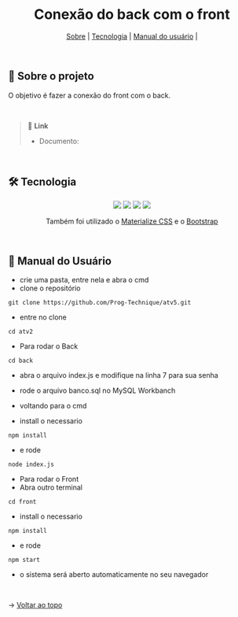 <div align="center" id=topo>

<h1> Conexão do back com o front </h1>

<p>
    <a href="#sobre">Sobre</a> | 
    <a href="#tec">Tecnologia</a> | 
    <a href="#manual">Manual do usuário</a> |
</p>

</div>

<br>

<span id="sobre">

## :mag_right: Sobre o projeto
 O objetivo é fazer a conexão do front com o back.
 
<br>

> 🔗 **Link** <br>
> - Documento: 

    
<br>

<span id="tec">

## 🛠️ Tecnologia

<div align="center">
<img src="https://img.shields.io/badge/React-20232A?style=for-the-badge&logo=react&logoColor=61DAFB"/>
<img src="https://img.shields.io/badge/Node.js-339933?style=for-the-badge&logo=nodedotjs&logoColor=white"/>
<img src="https://img.shields.io/badge/JavaScript-323330?style=for-the-badge&logo=javascript&logoColor=F7DF1E"/>
<img src="https://img.shields.io/badge/TypeScript-007ACC?style=for-the-badge&logo=typescript&logoColor=white"/>

 Também foi utilizado o [Materialize CSS](https://materializecss.com) e o [Bootstrap](https://getbootstrap.com.br/)
</div>

<br>

<span id="manual">

## :scroll: Manual do Usuário

- crie uma pasta, entre nela e abra o cmd
- clone o repositório
~~~
git clone https://github.com/Prog-Technique/atv5.git  
~~~
    
- entre no clone 
~~~
cd atv2
~~~

- Para rodar o Back 
~~~
cd back
~~~

- abra o arquivo index.js e modifique na linha 7 para sua senha

- rode o arquivo banco.sql no MySQL Workbanch

- voltando para o cmd

- install o necessario 
~~~
npm install
~~~

- e rode
~~~   
node index.js
~~~

- Para rodar o Front
- Abra outro terminal 
~~~
cd front
~~~

- install o necessario 
~~~
npm install
~~~

- e rode
~~~   
npm start
~~~

- o sistema será aberto automaticamente no seu navegador

<br>

→ [Voltar ao topo](#topo)
